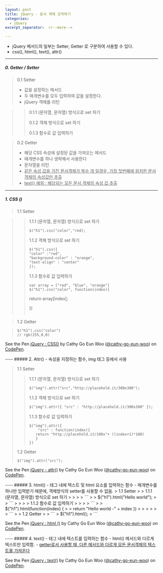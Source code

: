 ```yaml
---
layout: post
title: jQuery - 문서 객체 조작하기
categories:
  - jQuery
excerpt_separator:  <!--more-->

---
```


- jQuery 메서드의 일부는 Setter, Getter 로 구분하여 사용할 수 있다.
- css(), html(), text(), attr()

---

##### 0. Getter / Setter

> 0.1 Setter
>
> - 값을 설정하는 메서드
> - 두 매개변수를 모두 입력하여 값을 설정한다.
> - jQuery 객체를 리턴

> > 0.1.1 (문자열, 문자열) 방식으로 set 하기
> >
> > 0.1.2 객체 방식으로 set 하기
> >
> > 0.1.3 함수로 값 입력하기

> 0.2 Getter
>
> - 해당 CSS 속성에 설정된 값을 가져오는 메서드
> - 매개변수를 하나 생략해서 사용한다
> - 문자열을 리턴
> - <u>같은 속성 값을 가진 문서객체가 복수 개 일경우, 가장 첫번째에 위치한 문서 객체의 속성값만 추출
> - text() 예외 : 해당되는 모든 문서 객체의 속성 값 추출 </u>

---

##### 1. CSS ()

> 1.1 Setter

> > 1.1.1 (문자열, 문자열) 방식으로 set 하기
> >
> > ```
> > $("h1").css("color","red);
> > ```
> >
> > 1.1.2 객체 방식으로 set 하기
> >
> > ```
> > $("h1").css({
> > "color" :"red",
> > "background-color" : "orange",
> > "text-align" : "center"
> > });
> > ```
> >
> > 1.1.3 함수로 값 입력하기
> >
> > ```
> > var array = ["red", "blue", "orange"]
> > $("h1").css("color", function(index){
> > ```
> >
> > return array[index];
> >
> > })
> >
> > ```
> >
> > ```

> 1.2 Getter

> ```
> $("h1").css("color")
> // rgb(255,0,0)
> ```

<p data-height="265" data-theme-id="0" data-slug-hash="JBBwZw" data-default-tab="js,result" data-user="cathy-go-eun-woo" data-pen-title="jQuery : CSS()" class="codepen">See the Pen <a href="https://codepen.io/cathy-go-eun-woo/pen/JBBwZw/">jQuery : CSS()</a> by Cathy Go Eun Woo (<a href="https://codepen.io/cathy-go-eun-woo">@cathy-go-eun-woo</a>) on <a href="https://codepen.io">CodePen</a>.</p>
<script src="https://static.codepen.io/assets/embed/ei.js"> </script>
----
##### 2. Attr()  
- 속성을 지정하는 함수, img 태그 등에서 사용  

> 1.1 Setter
>
> > 1.1.1 (문자열, 문자열) 방식으로 set 하기
> >
> > ```
> > $("img").attr("src","http://placehold.it/300x300");
> > ```
> >
> > 1.1.2 객체 방식으로 set 하기
> >
> > ```
> > $("img").attr({ "src" : "http://placehold.it/300x300" });  
> > ```
> >
> > 1.1.3 함수로 값 입력하기
> >
> > ```
> > $("img").attr({
> > 	"src" : function(index){
> >    return "http://placehold.it/100x"+ ((index+1)*100)
> >    }
> > })
> > ```
>
> 1.2 Getter
>
> ```
> $("img").attr("src");
> ```

<p data-height="265" data-theme-id="0" data-slug-hash="NBBEvm" data-default-tab="js,result" data-user="cathy-go-eun-woo" data-pen-title="jQuery - attr()" class="codepen">See the Pen <a href="https://codepen.io/cathy-go-eun-woo/pen/NBBEvm/">jQuery - attr()</a> by Cathy Go Eun Woo (<a href="https://codepen.io/cathy-go-eun-woo">@cathy-go-eun-woo</a>) on <a href="https://codepen.io">CodePen</a>.</p>
<script src="https://static.codepen.io/assets/embed/ei.js"> </script>
----
##### 3. html()
- 태그 내에 텍스트 및 html 요소를 입력하는 함수
- 매개변수를 하나만 입력받기 때문에, 객체방식의 setter를 사용할 수 없음.
> 1.1 Setter  
> > 1.1.1 (문자열, 문자열) 방식으로 set 하기  
> >  
> > ```
> > $("h1").html("Hello world");
> > ```
> >
> > 1.1.2 함수로 값 입력하기  
> >
> > ```
> > $("h1").html(function(index) {
> > return "Hello world -" + index
})
> >
> >
> > ```
>
> 1.2 Getter  
>
> ```
> $("h1").html();
> ```

<p data-height="265" data-theme-id="0" data-slug-hash="RBBqmE" data-default-tab="js,result" data-user="cathy-go-eun-woo" data-pen-title="jQuery : html ()" class="codepen">See the Pen <a href="https://codepen.io/cathy-go-eun-woo/pen/RBBqmE/">jQuery : html ()</a> by Cathy Go Eun Woo (<a href="https://codepen.io/cathy-go-eun-woo">@cathy-go-eun-woo</a>) on <a href="https://codepen.io">CodePen</a>.</p>
<script src="https://static.codepen.io/assets/embed/ei.js"> </script>
----
##### 4. text()
- 태그 내에 텍스트를 입력하는 함수
- html() 메서드와 다르게 텍스트만 입력함.
- <u>getter로서 사용할 때, 다른 메서드와 다르게 모든 문서객체의 텍스트를 가져온다</u>

<p data-height="265" data-theme-id="0" data-slug-hash="MBBzdj" data-default-tab="result" data-user="cathy-go-eun-woo" data-pen-title="jQuery : text()" class="codepen">See the Pen <a href="https://codepen.io/cathy-go-eun-woo/pen/MBBzdj/">jQuery : text()</a> by Cathy Go Eun Woo (<a href="https://codepen.io/cathy-go-eun-woo">@cathy-go-eun-woo</a>) on <a href="https://codepen.io">CodePen</a>.</p>
<script src="https://static.codepen.io/assets/embed/ei.js"> </script>
